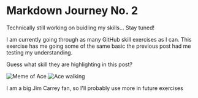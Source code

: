 # Markdown Journey No. 2

 
Technically still working on buidling my skills... Stay tuned! 

I am currently going through as many GitHub skill exercises as I can.
This exercise has me going some of the same basic the previous post had me testing my understanding.

Guess what skill they are highlighting in this post?

![Meme of Ace](https://upload.wikimedia.org/wikipedia/en/9/9f/AceVenturaFilm.PNG)
![Ace walking](https://i.makeagif.com/media/11-22-2023/flC71V.gif)

I am a big Jim Carrey fan, so I'll probably use more in future exercises 
